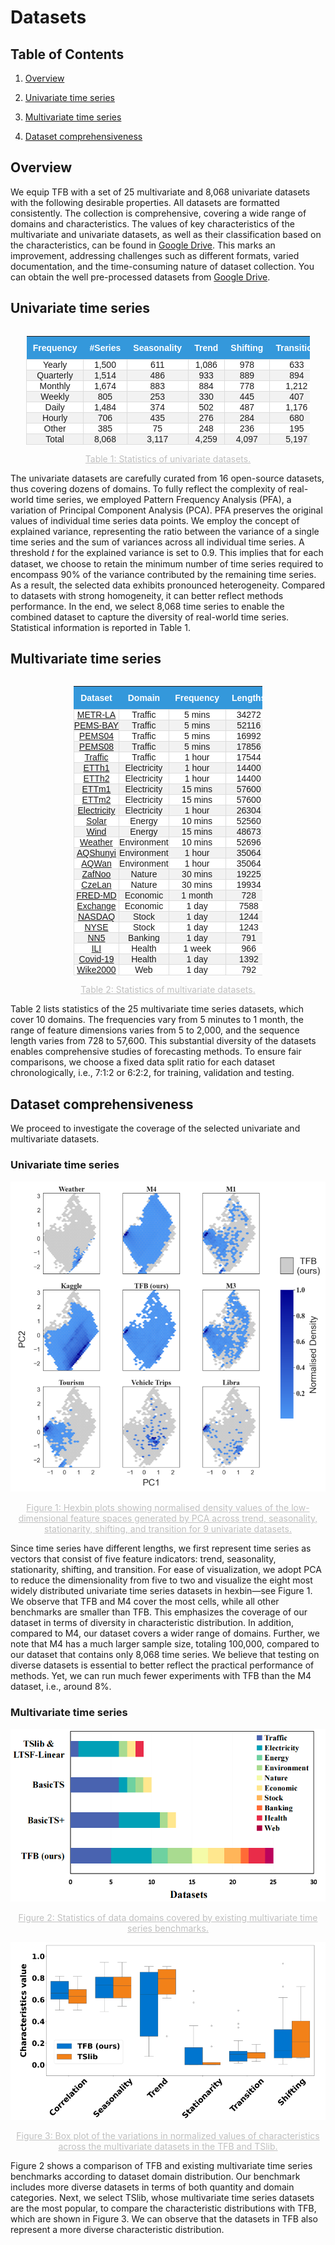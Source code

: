 # Datasets



## Table of Contents

1. [Overview](#Overview)

1. [Univariate time series](#Univariate-time-series)

1. [Multivariate time series](#Multivariate-time-series)

1. [Dataset comprehensiveness](#Dataset-comprehensiveness)

   

## Overview

We equip TFB with a set of 25 multivariate and 8,068 univariate datasets with the following desirable properties. All datasets are formatted consistently. The collection is comprehensive, covering a wide range of domains and characteristics. The values of key characteristics of the multivariate and univariate datasets, as well as their classification based on the characteristics, can be found in  [Google Drive](https://drive.google.com/file/d/1oq5sX_FLc3mkjzd0dt27q_5EqxRKbgDS/view?usp=drive_link). This marks an improvement, addressing challenges such as different formats, varied documentation, and the time-consuming nature of dataset collection.  You can obtain the well pre-processed datasets from [Google Drive](https://drive.google.com/file/d/1oq5sX_FLc3mkjzd0dt27q_5EqxRKbgDS/view?usp=drive_link). 

## Univariate time series


<div style="display: flex;justify-content: center; /* 水平居中 */padding: 0;">
<table class="table" style="width: 90%;">
  <thead>
    <tr>
      <th>Frequency</th>
      <th>#Series</th>
      <th>Seasonality</th>
      <th>Trend</th>
      <th>Shifting</th>
      <th>Transition</th>
      <th>Stationarity</th>
      <th>Lens&lt;300</th>
      <th>F</th>
    </tr>
  </thead>
  <tbody>
    <tr>
      <td>Yearly</td>
      <td>1,500</td>
      <td>611</td>
      <td>1,086</td>
      <td>978</td>
      <td>633</td>
      <td>354</td>
      <td>1,499</td>
      <td>6</td>
    </tr>
    <tr>
      <td>Quarterly</td>
      <td>1,514</td>
      <td>486</td>
      <td>933</td>
      <td>889</td>
      <td>894</td>
      <td>471</td>
      <td>1,508</td>
      <td>8</td>
    </tr>
    <tr>
      <td>Monthly</td>
      <td>1,674</td>
      <td>883</td>
      <td>884</td>
      <td>778</td>
      <td>1,212</td>
      <td>667</td>
      <td>1,026</td>
      <td>18</td>
    </tr>
    <tr>
      <td>Weekly</td>
      <td>805</td>
      <td>253</td>
      <td>330</td>
      <td>445</td>
      <td>407</td>
      <td>372</td>
      <td>473</td>
      <td>13</td>
    </tr>
    <tr>
      <td>Daily</td>
      <td>1,484</td>
      <td>374</td>
      <td>502</td>
      <td>487</td>
      <td>1,176</td>
      <td>714</td>
      <td>442</td>
      <td>14</td>
    </tr>
    <tr>
      <td>Hourly</td>
      <td>706</td>
      <td>435</td>
      <td>276</td>
      <td>284</td>
      <td>680</td>
      <td>472</td>
      <td>0</td>
      <td>48</td>
    </tr>
    <tr>
      <td>Other</td>
      <td>385</td>
      <td>75</td>
      <td>248</td>
      <td>236</td>
      <td>195</td>
      <td>124</td>
      <td>215</td>
      <td>8</td>
    </tr>
    <tr>
      <td>Total</td>
      <td>8,068</td>
      <td>3,117</td>
      <td>4,259</td>
      <td>4,097</td>
      <td>5,197</td>
      <td>3,174</td>
      <td>5,163</td>
      <td></td>
    </tr>
  </tbody>
</table>
</div>










<!-- ![](../figures/single-data.png) -->

<center style="font-size:14px;color:#C0C0C0;text-decoration:underline">Table 1: Statistics of univariate datasets.</center>

The univariate datasets are carefully curated from 16 open-source datasets, thus covering dozens of domains. To fully reflect the complexity of real-world time series, we employed Pattern Frequency Analysis (PFA), a variation of Principal Component Analysis (PCA). PFA preserves the original values of individual time series data points. We employ the concept of explained variance, representing the ratio between the variance of a single time series and the sum of variances across all individual time series. A threshold 𝑡 for the explained variance is set to 0.9. This implies that for each dataset, we choose to retain the minimum number of time series required to encompass 90% of the variance contributed by the remaining time series. As a result, the selected data exhibits pronounced heterogeneity. Compared to datasets with strong homogeneity, it can better reflect methods performance. In the end, we select 8,068 time series to enable the combined dataset to capture the diversity of real-world time series. Statistical information is reported in Table 1.

## Multivariate time series

<style>
  /* 基本表格样式 */
/* 基本表格样式 */
table {
  width: 100%;
  border-collapse: collapse;
  font-family: Arial, sans-serif;
}

/* 表头样式 */
th {
  background-color: #3498db; /* 表头背景色 */
  color: white; /* 表头文字颜色 */
  padding: 10px; /* 调整表头内边距 */
  text-align: center; /* 居中对齐 */
}

/* 偶数行背景色 */
tr:nth-child(even) {
  background-color: #f2f2f2; /* 偶数行背景色 */
}

/* 奇数行背景色 */
tr:nth-child(odd) {
  background-color: #ffffff; /* 奇数行背景色 */
}

/* 单元格样式 */
td {
  padding: 0;
  border: 1px solid #ddd; /* 单元格边框 */
  text-align: center; /* 居中对齐 */
   white-space: nowrap; 
}

</style>
<!-- ![](../figures/multi-datasets.png) -->
<div style="display: flex;justify-content: center; padding: 0;">
<table class="table" style="width: 60%;">
  <thead>
    <tr>
      <th>Dataset</th>
      <th>Domain</th>
      <th>Frequency</th>
      <th>Lengths</th>
      <th>Dim</th>
      <th>Split</th>
    </tr>
  </thead>
  <tbody>
    <tr>
      <td><a href="https://arxiv.org/abs/1707.01926">METR-LA</a></td>
      <td>Traffic</td>
      <td>5 mins</td>
      <td>34272</td>
      <td>207</td>
      <td>7:1:2</td>
    </tr>
    <tr>
      <td><a href="https://arxiv.org/abs/1707.01926">PEMS-BAY</a></td>
      <td>Traffic</td>
      <td>5 mins</td>
      <td>52116</td>
      <td>325</td>
      <td>7:1:2</td>
    </tr>
    <tr>
      <td><a href="https://ojs.aaai.org/index.php/AAAI/article/view/5438">PEMS04</a></td>
      <td>Traffic</td>
      <td>5 mins</td>
      <td>16992</td>
      <td>307</td>
      <td>6:2:2</td>
    </tr>
    <tr>
      <td><a href="https://ojs.aaai.org/index.php/AAAI/article/view/5438">PEMS08</a></td>
      <td>Traffic</td>
      <td>5 mins</td>
      <td>17856</td>
      <td>170</td>
      <td>6:2:2</td>
    </tr>
    <tr>
      <td><a href="https://proceedings.neurips.cc/paper/2021/hash/bcc0d400288793e8bdcd7c19a8ac0c2b-Abstract.html">Traffic</a></td>
      <td>Traffic</td>
      <td>1 hour</td>
      <td>17544</td>
      <td>862</td>
      <td>7:1:2</td>
    </tr>
    <tr>
      <td><a href="https://ojs.aaai.org/index.php/AAAI/article/view/17325">ETTh1</a></td>
      <td>Electricity</td>
      <td>1 hour</td>
      <td>14400</td>
      <td>7</td>
      <td>6:2:2</td>
    </tr>
    <tr>
      <td><a href="https://ojs.aaai.org/index.php/AAAI/article/view/17325">ETTh2</a></td>
      <td>Electricity</td>
      <td>1 hour</td>
      <td>14400</td>
      <td>7</td>
      <td>6:2:2</td>
    </tr>
    <tr>
      <td><a href="https://ojs.aaai.org/index.php/AAAI/article/view/17325">ETTm1</a></td>
      <td>Electricity</td>
      <td>15 mins</td>
      <td>57600</td>
      <td>7</td>
      <td>6:2:2</td>
    </tr>
    <tr>
      <td><a href="https://ojs.aaai.org/index.php/AAAI/article/view/17325">ETTm2</a></td>
      <td>Electricity</td>
      <td>15 mins</td>
      <td>57600</td>
      <td>7</td>
      <td>6:2:2</td>
    </tr>
    <tr>
      <td><a href="https://ergodicity.net/2013/07/">Electricity</a></td>
      <td>Electricity</td>
      <td>1 hour</td>
      <td>26304</td>
      <td>321</td>
      <td>7:1:2</td>
    </tr>
    <tr>
      <td><a href="https://dl.acm.org/doi/abs/10.1145/3209978.3210006">Solar</a></td>
      <td>Energy</td>
      <td>10 mins</td>
      <td>52560</td>
      <td>137</td>
      <td>6:2:2</td>
    </tr>
    <tr>
      <td><a href="https://dl.acm.org/doi/abs/10.1145/3209978.3210006">Wind</a></td>
      <td>Energy</td>
      <td>15 mins</td>
      <td>48673</td>
      <td>7</td>
      <td>7:1:2</td>
    </tr>
    <tr>
      <td><a href="https://proceedings.neurips.cc/paper/2021/hash/bcc0d400288793e8bdcd7c19a8ac0c2b-Abstract.html">Weather</a></td>
      <td>Environment</td>
      <td>10 mins</td>
      <td>52696</td>
      <td>21</td>
      <td>7:1:2</td>
    </tr>
    <tr>
      <td><a href="https://royalsocietypublishing.org/doi/abs/10.1098/rspa.2017.0457">AQShunyi</a></td>
      <td>Environment</td>
      <td>1 hour</td>
      <td>35064</td>
      <td>11</td>
      <td>6:2:2</td>
    </tr>
    <tr>
      <td><a href="https://royalsocietypublishing.org/doi/abs/10.1098/rspa.2017.0457">AQWan</a></td>
      <td>Environment</td>
      <td>1 hour</td>
      <td>35064</td>
      <td>11</td>
      <td>6:2:2</td>
    </tr>
    <tr>
      <td><a href="https://academic.oup.com/treephys/article-abstract/36/12/1449/2571314">ZafNoo</a></td>
      <td>Nature</td>
      <td>30 mins</td>
      <td>19225</td>
      <td>11</td>
      <td>7:1:2</td>
    </tr>
    <tr>
      <td><a href="https://academic.oup.com/treephys/article-abstract/36/12/1449/2571314">CzeLan</a></td>
      <td>Nature</td>
      <td>30 mins</td>
      <td>19934</td>
      <td>11</td>
      <td>7:1:2</td>
    </tr>
    <tr>
      <td><a href="https://www.tandfonline.com/doi/abs/10.1080/07350015.2015.1086655">FRED-MD</a></td>
      <td>Economic</td>
      <td>1 month</td>
      <td>728</td>
      <td>107</td>
      <td>7:1:2</td>
    </tr>
    <tr>
      <td><a href="https://dl.acm.org/doi/abs/10.1145/3209978.3210006">Exchange</a></td>
      <td>Economic</td>
      <td>1 day</td>
      <td>7588</td>
      <td>8</td>
      <td>7:1:2</td>
    </tr>
    <tr>
      <td><a href="https://dl.acm.org/doi/abs/10.1145/3309547">NASDAQ</a></td>
      <td>Stock</td>
      <td>1 day</td>
      <td>1244</td>
      <td>5</td>
      <td>7:1:2</td>
    </tr>
    <tr>
      <td><a href="https://dl.acm.org/doi/abs/10.1145/3309547">NYSE</a></td>
      <td>Stock</td>
      <td>1 day</td>
      <td>1243</td>
      <td>5</td>
      <td>7:1:2</td>
    </tr>
    <tr>
      <td><a href="https://www.sciencedirect.com/science/article/pii/S0957417412000528">NN5</a></td>
      <td>Banking</td>
      <td>1 day</td>
      <td>791</td>
      <td>111</td>
      <td>7:1:2</td>
    </tr>
    <tr>
      <td><a href="https://proceedings.neurips.cc/paper/2021/hash/bcc0d400288793e8bdcd7c19a8ac0c2b-Abstract.html">ILI</a></td>
      <td>Health</td>
      <td>1 week</td>
      <td>966</td>
      <td>7</td>
      <td>7:1:2</td>
    </tr>
    <tr>
      <td><a href="https://ojs.aaai.org/index.php/AAAI/article/view/16616">Covid-19</a></td>
      <td>Health</td>
      <td>1 day</td>
      <td>1392</td>
      <td>948</td>
      <td>7:1:2</td>
    </tr>
    <tr>
      <td><a href="https://proceedings.mlr.press/v89/gasthaus19a.html">Wike2000</a></td>
      <td>Web</td>
      <td>1 day</td>
      <td>792</td>
      <td>2000</td>
      <td>7:1:2</td>
    </tr>
  </tbody>
</table>
</div>


<center style="font-size:14px;color:#C0C0C0;text-decoration:underline">Table 2: Statistics of multivariate datasets.</center>

Table 2 lists statistics of the 25 multivariate time series datasets, which cover 10 domains. The frequencies vary from 5 minutes to 1 month, the range of feature dimensions varies from 5 to 2,000, and the sequence length varies from 728 to 57,600. This substantial diversity of the datasets enables comprehensive studies of forecasting methods. To ensure fair comparisons, we choose a fixed data split ratio for each dataset chronologically, i.e., 7:1:2 or 6:2:2, for training, validation and testing.



## Dataset comprehensiveness

We proceed to investigate the coverage of the selected univariate and multivariate datasets.

### Univariate time series

![](../figures/exbin.png)

<center style="font-size:14px;color:#C0C0C0;text-decoration:underline">Figure 1: Hexbin plots showing normalised density values of the low-dimensional feature spaces generated by PCA across trend, seasonality, stationarity, shifting, and transition for 9 univariate datasets.</center>

Since time series have different lengths, we first represent time series as vectors that consist of five feature indicators: trend, seasonality, stationarity, shifting, and transition. For ease of visualization, we adopt PCA to reduce the dimensionality from five to two and visualize the eight most widely distributed univariate time series datasets in hexbin—see Figure 1. We observe that TFB and M4 cover the most cells, while all other benchmarks are smaller than TFB. This emphasizes the coverage of our dataset in terms of diversity in characteristic distribution. In addition, compared to M4, our dataset covers a wider range of domains. Further, we note that M4 has a much larger sample size, totaling 100,000, compared to our dataset that contains only 8,068 time series. We believe that testing on diverse datasets is essential to better reflect the practical performance of methods. Yet, we can run much fewer experiments with TFB than the M4 dataset, i.e., around 8%.

### Multivariate time series

![](../figures/multi-compare.png)

<center style="font-size:14px;color:#C0C0C0;text-decoration:underline">Figure 2: Statistics of data domains covered by existing multivariate time series benchmarks.</center>

![](../figures/multi-bar.png)



<center style="font-size:14px;color:#C0C0C0;text-decoration:underline">Figure 3: Box plot of the variations in normalized values of characteristics across the multivariate datasets in the TFB and TSlib.</center>

Figure 2 shows a comparison of TFB and existing multivariate time series benchmarks according to dataset domain distribution. Our benchmark includes more diverse datasets in terms of both quantity and domain categories. Next, we select TSlib, whose multivariate time series datasets are the most popular, to compare the characteristic distributions with TFB, which are shown in Figure 3. We can observe that the datasets in TFB also represent a more diverse characteristic distribution.
